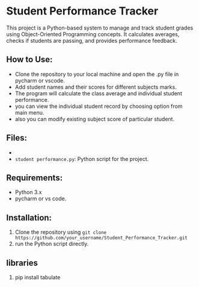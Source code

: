 # Student Performance Tracker

This project is a Python-based system to manage and track student grades using Object-Oriented Programming concepts. It calculates averages, checks if students are passing, and provides performance feedback.

## How to Use:

- Clone the repository to your local machine and open the .py file in pycharm or vscode.
- Add student names and their scores for different subjects marks.
- The program will calculate the class average and individual student performance.
- you can view the individual student record by choosing option from main menu.
- also you can modify existing subject score of particular student.

## Files:
-
- `student performance.py`: Python script for the project.

## Requirements:
- Python 3.x
- pycharm or vs code.

## Installation:
1. Clone the repository using `git clone https://github.com/your_username/Student_Performance_Tracker.git`
2.  run the Python script directly.

## libraries
1. pip install tabulate
